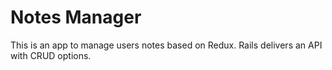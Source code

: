 # Notes Manager

This is an app to manage users notes based on Redux. Rails delivers an API with CRUD options.